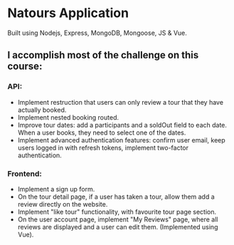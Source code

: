 # Natours Application

Built using Nodejs, Express, MongoDB, Mongoose, JS & Vue.

## I accomplish most of the challenge on this course:

### API:

- Implement restruction that users can only review a tour that they have actually booked.
- Implement nested booking routed.
- Improve tour dates: add a participants and a soldOut field to each date. When a user books, they need to select one of the dates.
- Implement advanced authentication features: confirm user email, keep users logged in with refresh tokens, implement two-factor authentication.

### Frontend:

- Implement a sign up form.
- On the tour detail page, if a user has taken a tour, allow them add a review directly on the website.
- Implement "like tour" functionality, with favourite tour page section.
- On the user account page, implement "My Reviews" page, where all reviews are displayed and a user can edit them. (Implemented using Vue).
